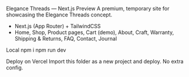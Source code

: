 Elegance Threads — Next.js Preview
A premium, temporary site for showcasing the Elegance Threads concept.
- Next.js (App Router) + TailwindCSS
- Home, Shop, Product pages, Cart (demo), About, Craft, Warranty, Shipping & Returns, FAQ, Contact, Journal

Local
npm i 
npm run dev

Deploy on Vercel
Import this folder as a new project and deploy. No extra config.